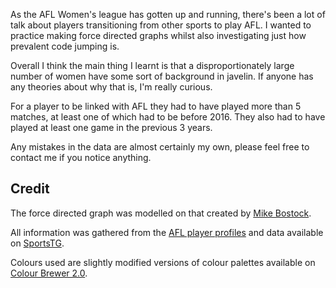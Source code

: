 As the AFL Women's league has gotten up and running, there's been a lot of talk about players transitioning from other sports to play AFL. I wanted to practice making force directed graphs whilst also investigating just how prevalent code jumping is.

Overall I think the main thing I learnt is that a disproportionately large number of women have some sort of background in javelin. If anyone has any theories about why that is, I'm really curious.

For a player to be linked with AFL they had to have played more than 5 matches, at least one of which had to be before 2016. They also had to have played at least one game in the previous 3 years.

Any mistakes in the data are almost certainly my own, please feel free to contact me if you notice anything.

## Credit

The force directed graph was modelled on that created by [Mike Bostock](https://bl.ocks.org/mbostock/4062045).

All information was gathered from the [AFL player profiles](http://www.afl.com.au/womens/player-profiles) and data available on [SportsTG](http://sportstg.com/).

Colours used are slightly modified versions of colour palettes available on [Colour Brewer 2.0](http://colorbrewer2.org/).